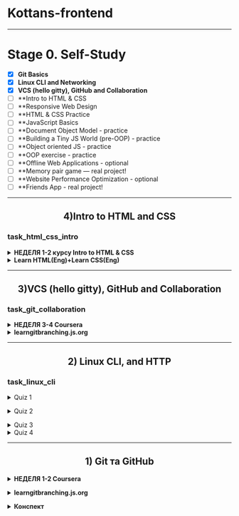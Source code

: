 # Kottans-frontend
---

#  Stage 0. Self-Study 

 - [x] **Git Basics**
 - [x] **Linux CLI and Networking**
 - [x] **VCS (hello gitty), GitHub and Collaboration**
 - [ ] **Intro to HTML & CSS
 - [ ] **Responsive Web Design
 - [ ] **HTML & CSS Practice
 - [ ] **JavaScript Basics
 - [ ] **Document Object Model - practice
 - [ ] **Building a Tiny JS World (pre-OOP) - practice
 - [ ] **Object oriented JS - practice
 - [ ] **OOP exercise - practice
 - [ ] **Offline Web Applications - optional
 - [ ] **Memory pair game — real project!
 - [ ] **Website Performance Optimization - optional
 - [ ] **Friends App - real project!

---
<h2 align="center">4)Intro to HTML and CSS </h2> 

### task_html_css_intro


<details>
	<summary><b>НЕДЕЛЯ 1-2 курсу Intro to HTML & CSS </b></summary>
	
![1н](https://user-images.githubusercontent.com/65223481/187017052-1173d769-fb98-4d6e-80aa-0d55cf2963c9.png)
	
![2н](https://user-images.githubusercontent.com/65223481/187017055-2bb1f6d7-577a-4ede-a5b6-99e502ce1bc4.png)
	
	
	
<details>
	<summary><b>Матеріали для самостійного вивчення</b></summary>
		
		
	
	
</details>

</details>





<details><summary><b>Learn HTML(Eng)+Learn CSS(Eng)</b></summary>
	
![css+html](https://user-images.githubusercontent.com/65223481/186767069-c2b3a19e-ae35-43f0-baac-ee00e35815d3.png)
	
![html6](https://user-images.githubusercontent.com/65223481/186418347-938fd690-684d-4642-9508-35ff42845a67.png)
	
![css9](https://user-images.githubusercontent.com/65223481/186767088-02eef3f0-19b7-4887-ad83-71b9ab5decd7.png)
	
	
	
<details><summary><h5>Заметки Learn HTML<h5></summary>
	
![HTML](https://user-images.githubusercontent.com/65223481/186252613-a69fba39-5cc2-494a-9e58-588a6eb85575.png)
	
![HTML_1](https://user-images.githubusercontent.com/65223481/186259648-1c1d78dd-0315-476c-902f-46c82d8e7d3a.png)
	
![html2](https://user-images.githubusercontent.com/65223481/186418223-7a07504b-f07b-4214-812d-51eda77cca45.png)
	
![html3](https://user-images.githubusercontent.com/65223481/186418242-4a719eed-5d90-46f0-8978-9e4b77400ab4.png)
	
![html4](https://user-images.githubusercontent.com/65223481/186418262-140baa2e-6962-4da2-b367-515ae7fb26c5.png)
	
![html5](https://user-images.githubusercontent.com/65223481/186418280-79f72cac-3663-444c-8966-72e3b64ebd9d.png)

</details>
	
	

<details><summary><h5>Заметки Learn CSS(Eng)<h5></summary>
	
Бесплатные службы шрифтов, такие как Google Fonts (https://fonts.google.com/).
и Adobe Fonts (https://fonts.adobe.com/) , размещают шрифты, на которые вы можете ссылаться из своего HTML-документа с помощью предоставленного link элемента.

![css1](https://user-images.githubusercontent.com/65223481/186516521-fd45ab45-958a-43f2-9a27-0ef877a77072.png)	
![css2](https://user-images.githubusercontent.com/65223481/186516530-b782c8a6-a981-4ea9-a250-f699bb352d4f.png)
![css3](https://user-images.githubusercontent.com/65223481/186516540-0bf47f99-9422-4692-997c-8a6001cb4e0f.png)
![css4](https://user-images.githubusercontent.com/65223481/186763911-d4155579-6336-4e0c-a83d-f8fd2d9e044a.png)
![css5](https://user-images.githubusercontent.com/65223481/186763919-ed9a8058-0ce8-46a5-aa2e-a029abadc779.png)
![css6](https://user-images.githubusercontent.com/65223481/186763933-edcc46d0-ed20-4c0d-8ed2-b51d3fc8b1d6.png)
![css7](https://user-images.githubusercontent.com/65223481/186763945-86c3a1dc-9b67-4af5-9519-b9e9fff914b9.png)
![css8](https://user-images.githubusercontent.com/65223481/186767227-f9420151-aedd-4945-8c72-5af6cee24b02.png)
</details>
	</details>	
		
	
<hr/>
<h2 align="center">3)VCS (hello gitty), GitHub and Collaboration </h2> 

### task_git_collaboration
	
<details><summary><b>НЕДЕЛЯ 3-4 Coursera </b></summary>


![3](https://user-images.githubusercontent.com/65223481/186099852-a687c8c6-4dec-49c9-95fd-b5d3ab9d6016.png)


![4](https://user-images.githubusercontent.com/65223481/186099865-19f869d1-aecc-4562-82af-e6d059518cbd.png)

</details>

<details><summary><b>learngitbranching.js.org </b></summary>
	
[learngitbranching.js.org](https://learngitbranching.js.org/?locale=uk)
	
	
![git 3](https://user-images.githubusercontent.com/65223481/186133951-a4a7bd58-8c27-4b29-a73f-2028eb574ba2.png)

![git 4](https://user-images.githubusercontent.com/65223481/186237647-74549f57-5e12-49a8-bbb1-ac11764c83ae.png)


</details>



<hr/>
<h2 align="center">2) Linux CLI, and HTTP</h2> 

###  task_linux_cli

<details><summary> Quiz 1</summary>

[https://linuxsurvival.com/](https://linuxsurvival.com/)

![linux1](https://user-images.githubusercontent.com/65223481/184857947-66409b98-b1cb-457d-ad7e-2ca0098c771d.png)</details>
<details><summary> Quiz 2</summary>
  
![linux_2](https://user-images.githubusercontent.com/65223481/184943075-d3b2dd13-d4bc-4fbd-8a2a-03ebd42660af.png)</details>

<details><summary> Quiz 3</summary>
  
![linux3](https://user-images.githubusercontent.com/65223481/186087243-a6e7c107-b1fb-4b9d-9fce-6329f5f5c4be.png)


</details>
<details><summary> Quiz 4</summary>
  
![linux4](https://user-images.githubusercontent.com/65223481/186096113-377da8db-e62b-40b0-8492-4c528037bbca.png)



</details>


<hr/>
<h2 align="center">1) Git та GitHub</h2> 



 <details><summary>
 <b>НЕДЕЛЯ 1-2 Coursera </b></summary>

![n1](https://user-images.githubusercontent.com/65223481/182912787-c87eff3f-0ed6-4681-a8b7-aa87626b4309.png)

![n2](https://user-images.githubusercontent.com/65223481/182914206-2b5512e5-7d12-4ac8-b4c7-745cb56abac6.png)</details>



  <details><summary> <b> learngitbranching.js.org </b></summary>

![git](https://user-images.githubusercontent.com/65223481/184858362-2c894433-7643-4733-a1f4-9ac03a8bc0ea.png)

![git1](https://user-images.githubusercontent.com/65223481/184858837-e7c026c3-1101-47f3-8056-4fd3d20225e1.png)</details>


<details><summary> <b> Конспект </b></summary>
	
## Configuring you Git 

| Syntax | Description |                        
| :--- | :--- |                                                                                
| $ git config --global user.name "Username" | Sets the name you want attached to your commit transactions |          
| $ git config --global user.email "Email" | Sets the email you want attached to your commit transactions |             
| $ git config --global color.ui auto | Colorization of command line output |                                 

	
 ## Creating Repository

| Syntax | Description |                        
| :--- | :--- |                                                                                
| $ git init | Turn an existing directory into a git repository |          
| $ git clone [url] | Clone a repository that already exists on GitHub |             


 ## Operations on Files

| Syntax | Description |                        
| :--- | :--- |                                                                                
| $ git add <filename> | Adds a file to Staging area |          
| $ git add * | Adds all files to Staging area | 
| $ git commit -a | Stages files automatically |
| $ git log -p | Produces patch text |
| $ git show | Shows various objects |
| $ git diff | Can show the differences in various commits |
| $ git diff --staged | Show all staged files compared to the named commit |
| $ git add -p | Allows a user to interactively review patches to add to the current commit |
| $ git mv | Moves a file |
| $ git rm | Removes a file |
	

## Reverting Changes 

| Syntax | Description |                        
| :--- | :--- |                                                                                
| $ git reset | Resets the repo, throwing away some changes |          
| $ git commit --amend |  Make changes to commits |             
| $ git revert  | New commit which effectively rolls back a previous commit |


 ## Branches

| Syntax | Description |                        
| :--- | :--- |                                                                                
| $ git branch | Used to manage branches |          
| $ git branch <name> | Creates the branch | 
| $ git branch -d <name> | Deletes the branch |
| $ git branch -D <name> | Forcibly deletes the branch |
| $ git checkout <branch> | Switches to a branch |
| $ git checkout -b <branch> | Creates a new branch and switches to it |
| $ git merge <branch> | Merge joins branches together |
| $ git merge --abort | abort the merge action (In case of merge conflict) |
| $ git log --graph --oneline | This shows a summarized view of the commit history for a repo |
	

## Interaction with Remote Repository

| Syntax | Description |                        
| :--- | :--- |                                                                                
| $ git push | Git push is used to push commits from your local repo to a remote repo |          
| $ git pull | Git pull is used to fetch the newest updates from a remote repository |  


 ## Remotes

| Syntax | Description |                        
| :--- | :--- |                                                                                
| $ git remote | Lists remote repos |          
| $ git remote -v | List remote repos verbosely | 
| $ git remote show <name> | Describes a single remote repo |
| $ git remote update | Fetches the most up-to-date objects |
| $ git fetch | Downloads specific objects |
| $ git branch -r | Lists remote branches; can be combined with other branch arguments to manage remote branches |
	
	 	

</details>
